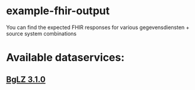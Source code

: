 # example-fhir-output
You can find the expected FHIR responses for various gegevensdiensten + source system combinations

# Available dataservices:

## [BgLZ 3.1.0](/BgLZ%203.1.0/)
